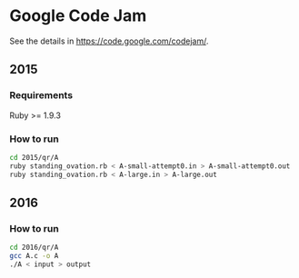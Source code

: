 # Google Code Jam

See the details in <https://code.google.com/codejam/>.

## 2015

### Requirements

Ruby >= 1.9.3

### How to run

``` sh
cd 2015/qr/A
ruby standing_ovation.rb < A-small-attempt0.in > A-small-attempt0.out
ruby standing_ovation.rb < A-large.in > A-large.out
```

## 2016

### How to run

``` sh
cd 2016/qr/A
gcc A.c -o A
./A < input > output
```
